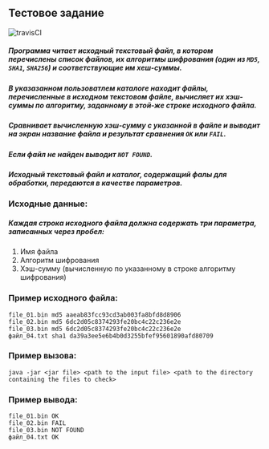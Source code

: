 ## Тестовое задание

![travisCI](https://travis-ci.com/nickbeam/veeam.qa.dev.hash.svg?branch=master)

##### Программа читает исходный текстовый файл, в котором перечислены список файлов, их алгоритмы шифрования (один из `MD5`, `SHA1`, `SHA256`) и соответствующие им хеш-суммы.
##### В указазанном пользоватлем каталоге находит файлы, перечисленные в исходном текстовом файле, вычисляет их хэш-суммы по алгоритму, заданному в этой-же строке исходного файла.
##### Сравнивает вычисленную хэш-сумму с указанной в файле и выводит на экран название файла и результат сравнения `OK` или `FAIL`.
##### Если файл не найден выводит `NOT FOUND`.
##### Исходный текстовый файл и каталог, содержащий фалы для обработки, передаются в качестве параметров. 

### Исходные данные:
##### Каждая строка исходного файла должна содержать три параметра, записанных через пробел: 
1. Имя файла
2. Алгоритм шифрования
3. Хэш-сумму (вычисленную по указанному в строке алгоритму шифрования)

### Пример исходного файла:
```
file_01.bin md5 aaeab83fcc93cd3ab003fa8bfd8d8906
file_02.bin md5 6dc2d05c8374293fe20bc4c22c236e2e
file_03.bin md5 6dc2d05c8374293fe20bc4c22c236e2e
файл_04.txt sha1 da39a3ee5e6b4b0d3255bfef95601890afd80709
```

### Пример вызова:
`java -jar <jar file> <path to the input file> <path to the directory containing the files to check>`


### Пример вывода:
```
file_01.bin OK
file_02.bin FAIL
file_03.bin NOT FOUND
файл_04.txt OK
```
